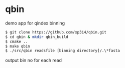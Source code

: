 # qbin
demo app for qindex binning
```bash
$ git clone https://github.com/xp3i4/qbin.git
$ cd qbin & mkdir qbin_build
$ cmake ..
$ make qbin
$ ./src/qbin readsfile [binning directory]/.\*fasta
```
output bin no for each read
